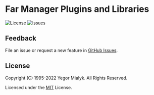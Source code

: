 # Far Manager Plugins and Libraries

[![License](https://img.shields.io/badge/License-MIT-brightgreen.svg?style=plastic)](LICENSE)
[![Issues](https://img.shields.io/github/issues-raw/yegor-mialyk/far-plugins.svg?style=plastic)](https://github.com/yegor-mialyk/far-plugins/issues)

## Feedback

File an issue or request a new feature in [GitHub Issues](https://github.com/yegor-mialyk/far-plugins/issues).

## License

Copyright (C) 1995-2022 Yegor Mialyk. All Rights Reserved.

Licensed under the [MIT](LICENSE) License.
